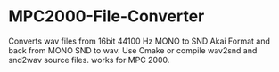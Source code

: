 # MPC2000-File-Converter

Converts wav files from 16bit 44100 Hz MONO to SND Akai Format and back from MONO SND to wav. 
Use Cmake or compile wav2snd and snd2wav source files. 
works for MPC 2000. 
